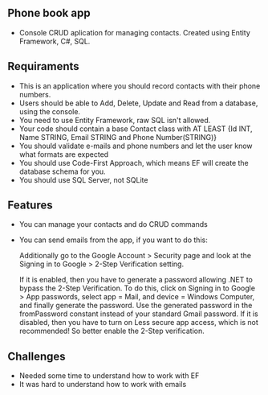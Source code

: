 ﻿## Phone book app

+ Console CRUD aplication for managing contacts. Created using Entity Framework, C#, SQL.

## Requiraments
+ This is an application where you should record contacts with their phone numbers.
+ Users should be able to Add, Delete, Update and Read from a database, using the console.
+ You need to use Entity Framework, raw SQL isn't allowed.
+ Your code should contain a base Contact class with AT LEAST {Id INT, Name STRING, Email STRING and Phone Number(STRING)}
+ You should validate e-mails and phone numbers and let the user know what formats are expected
+ You should use Code-First Approach, which means EF will create the database schema for you.
+ You should use SQL Server, not SQLite

## Features
+ You can manage your contacts and do CRUD commands
+ You can send emails from the app, if you want to do this: 

	Additionally go to the Google Account > Security page and look at the Signing in to Google > 2-Step Verification setting.
	
	If it is enabled, then you have to generate a password allowing .NET to bypass the 2-Step Verification. To do this, click on Signing in to Google > App passwords, select app = Mail, and device = Windows Computer, and finally generate the password. Use the generated password in the fromPassword constant instead of your standard Gmail password.
    If it is disabled, then you have to turn on Less secure app access, which is not recommended! So better enable the 2-Step verification.

## Challenges
+ Needed some time to understand how to work with EF
+ It was hard to understand how to work with emails
